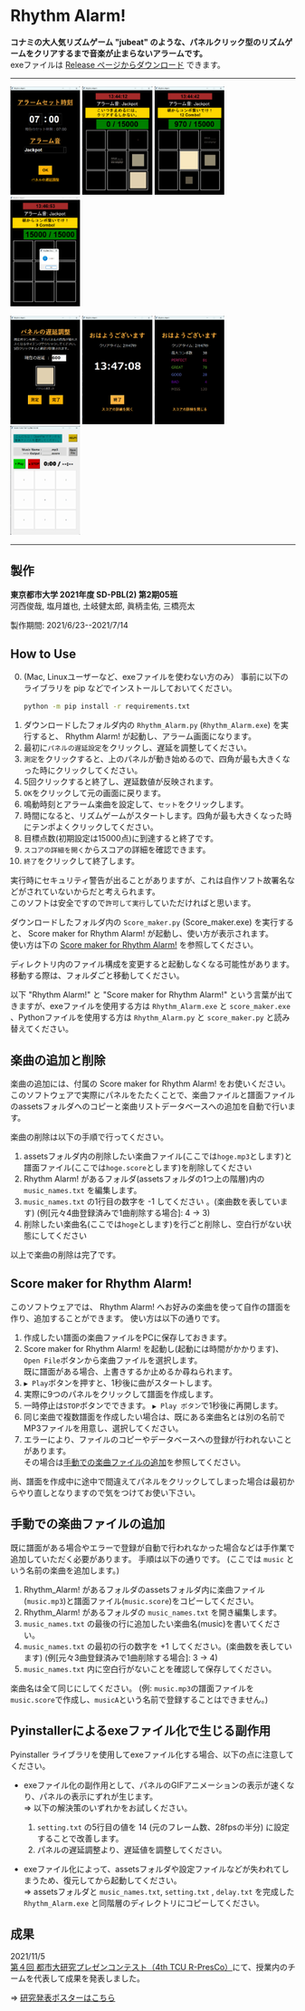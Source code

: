 # Rhythm Alarm!
**コナミの大人気リズムゲーム "jubeat" のような、パネルクリック型のリズムゲームをクリアするまで音楽が止まらないアラームです。**  
exeファイルは [Release ページからダウンロード](https://github.com/Keisuke-Magara/Rhythm-Alarm/releases/tag/v1.0.1 "Download version1.0.1") できます。  

-------------------------------------------------

<img src="screenshots/1-set_alarm.png" width="24.5%"> <img src="screenshots/3-game0.png" width="24.5%"> 
<img src="screenshots/4-game1.png" width="24.5%"> <img src="screenshots/5-game2.png" width="24.5%"> 

<img src="screenshots/2-adjust_panel.png" width="24.5%"> <img src="screenshots/6-goodmorning.png" width="24.5%"> 
<img src="screenshots/7-result.png" width="24.5%"> <img src="screenshots/8-score_maker.png" width="24.5%"> 

-------------------------------------------------

## 製作
**東京都市大学 2021年度 SD-PBL(2) 第2期05班**  
河西俊哉, 塩月雄也, 土岐健太郎, 眞柄圭佑, 三橋亮太

製作期間: 2021/6/23--2021/7/14

## How to Use
 0. (Mac, Linuxユーザーなど、exeファイルを使わない方のみ）
    事前に以下のライブラリを pip などでインストールしておいてください。
    ```bash
    python -m pip install -r requirements.txt
    ```
 1. ダウンロードしたフォルダ内の `Rhythm_Alarm.py` (`Rhythm_Alarm.exe`) を実行すると、 Rhythm Alarm! が起動し、アラーム画面になります。
 2. 最初に`パネルの遅延設定`をクリックし、遅延を調整してください。
 3. `測定`をクリックすると、上のパネルが動き始めるので、四角が最も大きくなった時にクリックしてください。
 4. 5回クリックすると終了し、遅延数値が反映されます。
 5. `OK`をクリックして元の画面に戻ります。
 6. 鳴動時刻とアラーム楽曲を設定して、`セット`をクリックします。
 7. 時間になると、リズムゲームがスタートします。四角が最も大きくなった時にテンポよくクリックしてください。
 8. 目標点数(初期設定は15000点)に到達すると終了です。
 9. `スコアの詳細を開く`からスコアの詳細を確認できます。
1.  `終了`をクリックして終了します。

実行時にセキュリティ警告が出ることがありますが、これは自作ソフト故署名などがされていないからだと考えられます。  
このソフトは安全ですので`許可して実行`していただければと思います。  

ダウンロードしたフォルダ内の `Score_maker.py` (Score_maker.exe) を実行すると、 Score maker for Rhythm Alarm! が起動し、使い方が表示されます。  
使い方は下の [Score maker for Rhythm Alarm!](#score-maker-for-rhythm-alarm) を参照してください。  

ディレクトリ内のファイル構成を変更すると起動しなくなる可能性があります。  
移動する際は、フォルダごと移動してください。  

以下 "Rhythm Alarm!" と "Score maker for Rhythm Alarm!" という言葉が出てきますが、exeファイルを使用する方は `Rhythm_Alarm.exe` と `score_maker.exe` 、Pythonファイルを使用する方は `Rhythm_Alarm.py` と `score_maker.py` と読み替えてください。

## 楽曲の追加と削除
楽曲の追加には、付属の Score maker for Rhythm Alarm! をお使いください。
このソフトウェアで実際にパネルをたたくことで、楽曲ファイルと譜面ファイルのassetsフォルダへのコピーと楽曲リストデータベースへの追加を自動で行います。

楽曲の削除は以下の手順で行ってください。
1. assetsフォルダ内の削除したい楽曲ファイル(ここでは`hoge.mp3`とします)と譜面ファイル(ここでは`hoge.score`とします)を削除してください
2. Rhythm Alarm! があるフォルダ(assetsフォルダの1つ上の階層)内の `music_names.txt` を編集します。
3. `music_names.txt` の1行目の数字を -1 してください 。(楽曲数を表しています) (例[元々4曲登録済みで1曲削除する場合]: 4 -> 3)
4. 削除したい楽曲名(ここでは`hoge`とします)を行ごと削除し、空白行がない状態にしてください

以上で楽曲の削除は完了です。

## Score maker for Rhythm Alarm!
このソフトウェアでは、 Rhythm Alarm! へお好みの楽曲を使って自作の譜面を作り、追加することができます。
使い方は以下の通りです。
1. 作成したい譜面の楽曲ファイルをPCに保存しておきます。
2. Score maker for Rhythm Alarm! を起動し(起動には時間がかかります)、`Open File`ボタンから楽曲ファイルを選択します。  
    既に譜面がある場合、上書きするか止めるか尋ねられます。
3. `▶️ Play`ボタンを押すと、1秒後に曲がスタートします。
4. 実際に9つのパネルをクリックして譜面を作成します。  
5. 一時停止は`STOP`ボタンでできます。
    `▶️ Play ボタン`で1秒後に再開します。
6. 同じ楽曲で複数譜面を作成したい場合は、既にある楽曲名とは別の名前でMP3ファイルを用意し、選択してください。
7. エラーにより、ファイルのコピーやデータベースへの登録が行われないことがあります。  
    その場合は[手動での楽曲ファイルの追加](#手動での楽曲ファイルの追加)を参照してください。

尚、譜面を作成中に途中で間違えてパネルをクリックしてしまった場合は最初からやり直しとなりますので気をつけてお使い下さい。

## 手動での楽曲ファイルの追加
既に譜面がある場合やエラーで登録が自動で行われなかった場合などは手作業で追加していただく必要があります。
手順は以下の通りです。 (ここでは `music` という名前の楽曲を追加します。)
1. Rhythm_Alarm! があるフォルダのassetsフォルダ内に楽曲ファイル(`music.mp3`)と譜面ファイル(`music.score`)をコピーしてください。
2. Rhythm_Alarm! があるフォルダの `music_names.txt` を開き編集します。
3. `music_names.txt` の最後の行に追加したい楽曲名(music)を書いてください。
4. `music_names.txt` の最初の行の数字を +1 してください。(楽曲数を表しています) (例[元々3曲登録済みで1曲削除する場合]: 3 -> 4)
5. `music_names.txt` 内に空白行がないことを確認して保存してください。

楽曲名は全て同じにしてください。 (例: `music.mp3`の譜面ファイルを`music.score`で作成し、`musicA`という名前で登録することはできません。)

## Pyinstallerによるexeファイル化で生じる副作用
Pyinstaller ライブラリを使用してexeファイル化する場合、以下の点に注意してください。
- exeファイル化の副作用として、パネルのGIFアニメーションの表示が速くなり、パネルの表示にずれが生じます。  
    => 以下の解決策のいずれかをお試しください。
    1. `setting.txt` の5行目の値を 14 (元のフレーム数、28fpsの半分) に設定することで改善します。
    2. パネルの遅延調整より、遅延値を調整してください。
    
- exeファイル化によって、assetsフォルダや設定ファイルなどが失われてしまうため、復元してから起動してください。  
    => assetsフォルダと `music_names.txt`, `setting.txt` , `delay.txt` を完成した `Rhythm_Alarm.exe` と同階層のディレクトリにコピーしてください。

## 成果
2021/11/5  
[第４回 都市大研究プレゼンコンテスト（4th TCU R-PresCo）](https://www.csac.tcu.ac.jp/news/2021/2021-1028-1022-12.html)にて、授業内のチームを代表して成果を発表しました。

=> [研究発表ポスターはこちら](files/TCU_R-PresCo_4th_Poster.pdf)